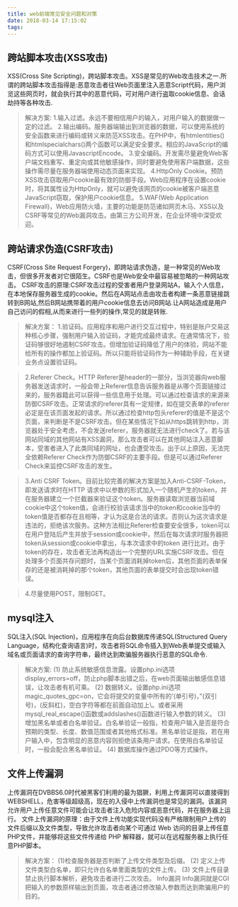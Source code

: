 ```yaml
---
title: web前端常见安全问题和对策
date: 2018-03-14 17:15:02
tags:
---
```


##  跨站脚本攻击(XSS攻击)
 XSS(Cross Site Scripting)，跨站脚本攻击。XSS是常见的Web攻击技术之一.所谓的跨站脚本攻击指得是:恶意攻击者往Web页面里注入恶意Script代码，用户浏览这些网页时，就会执行其中的恶意代码，可对用户进行盗取cookie信息、会话劫持等各种攻击.
 
 >解决方案:
  1.输入过滤。永远不要相信用户的输入，对用户输入的数据做一定的过滤。
  2.输出编码。服务器端输出到浏览器的数据，可以使用系统的安全函数来进行编码或转义来防范XSS攻击。在PHP中，有htmlentities()和htmlspecialchars()两个函数可以满足安全要求。相应的JavaScript的编码方式可以使用JavascriptEncode。
  3.安全编码。开发需尽量避免Web客户端文档重写、重定向或其他敏感操作，同时要避免使用客户端数据，这些操作需尽量在服务器端使用动态页面来实现。
  4.HttpOnly Cookie。预防XSS攻击窃取用户cookie最有效的防御手段。Web应用程序在设置cookie时，将其属性设为HttpOnly，就可以避免该网页的cookie被客户端恶意JavaScript窃取，保护用户cookie信息。
  5.WAF(Web Application Firewall)，Web应用防火墙，主要的功能是防范诸如网页木马、XSS以及CSRF等常见的Web漏洞攻击。由第三方公司开发，在企业环境中深受欢迎。
  
  ## 跨站请求伪造(CSRF攻击)
  CSRF(Cross Site Request Forgery)，即跨站请求伪造，是一种常见的Web攻击，但很多开发者对它很陌生。CSRF也是Web安全中最容易被忽略的一种网站攻击。
  CSRF攻击的原理:CSRF攻击过程的受害者用户登录网站A，输入个人信息，在本地保存服务器生成的cookie。然后在A网站点击由攻击者构建一条恶意链接跳转到B网站,然后B网站携带着的用户cookie信息去访问B网站.让A网站造成是用户自己访问的假相,从而来进行一些列的操作,常见的就是转账.
  
  >解决方案：
  >1.验证码。应用程序和用户进行交互过程中，特别是账户交易这种核心步骤，强制用户输入验证码，才能完成最终请求。在通常情况下，验证码够很好地遏制CSRF攻击。但增加验证码降低了用户的体验，网站不能给所有的操作都加上验证码。所以只能将验证码作为一种辅助手段，在关键业务点设置验证码。
  
  >2.Referer Check。HTTP Referer是header的一部分，当浏览器向web服务器发送请求时，一般会带上Referer信息告诉服务器是从哪个页面链接过来的，服务器籍此可以获得一些信息用于处理。可以通过检查请求的来源来防御CSRF攻击。正常请求的referer具有一定规律，如在提交表单的referer必定是在该页面发起的请求。所以通过检查http包头referer的值是不是这个页面，来判断是不是CSRF攻击。但在某些情况下如从https跳转到http，浏览器处于安全考虑，不会发送referer，服务器就无法进行check了。若与该网站同域的其他网站有XSS漏洞，那么攻击者可以在其他网站注入恶意脚本，受害者进入了此类同域的网址，也会遭受攻击。出于以上原因，无法完全依赖Referer Check作为防御CSRF的主要手段。但是可以通过Referer Check来监控CSRF攻击的发生。
  
  >3.Anti CSRF Token。目前比较完善的解决方案是加入Anti-CSRF-Token，即发送请求时在HTTP 请求中以参数的形式加入一个随机产生的token，并在服务器建立一个拦截器来验证这个token。服务器读取浏览器当前域cookie中这个token值，会进行校验该请求当中的token和cookie当中的token值是否都存在且相等，才认为这是合法的请求。否则认为这次请求是违法的，拒绝该次服务。这种方法相比Referer检查要安全很多，token可以在用户登陆后产生并放于session或cookie中，然后在每次请求时服务器把token从session或cookie中拿出，与本次请求中的token 进行比对。由于token的存在，攻击者无法再构造出一个完整的URL实施CSRF攻击。但在处理多个页面共存问题时，当某个页面消耗掉token后，其他页面的表单保存的还是被消耗掉的那个token，其他页面的表单提交时会出现token错误。
  
  >4.尽量使用POST，限制GET。
  
  
  ## mysql注入
  SQL注入(SQL Injection)，应用程序在向后台数据库传递SQL(Structured Query Language，结构化查询语言)时，攻击者将SQL命令插入到Web表单提交或输入域名或页面请求的查询字符串，最终达到欺骗服务器执行恶意的SQL命令.
  >解决方案:
  >(1) 防止系统敏感信息泄露。设置php.ini选项display_errors=off，防止php脚本出错之后，在web页面输出敏感信息错误，让攻击者有机可乘。
  >(2) 数据转义。设置php.ini选项magic_quotes_gpc=on，它会将提交的变量中所有的’(单引号)，”(双引号)，\(反斜杠)，空白字符等都在前面自动加上\。或者采用mysql_real_escape()函数或addslashes()函数进行输入参数的转义。
  >(3) 增加黑名单或者白名单验证。白名单验证一般指，检查用户输入是否是符合预期的类型、长度、数值范围或者其他格式标准。黑名单验证是指，若在用户输入中，包含明显的恶意内容则拒绝该条用户请求。在使用白名单验证时，一般会配合黑名单验证。 
  >(4) 数据库操作通过PDO等方式操作。
  
  ## 文件上传漏洞
  上传漏洞在DVBBS6.0时代被黑客们利用的最为猖獗，利用上传漏洞可以直接得到WEBSHELL，危害等级超级高，现在的入侵中上传漏洞也是常见的漏洞。该漏洞允许用户上传任意文件可能会让攻击者注入危险内容或恶意代码，并在服务器上运行。 文件上传漏洞的原理：由于文件上传功能实现代码没有严格限制用户上传的文件后缀以及文件类型，导致允许攻击者向某个可通过 Web 访问的目录上传任意PHP文件，并能够将这些文件传递给 PHP 解释器，就可以在远程服务器上执行任意PHP脚本。 
  
  >解决方案： 
       (1)检查服务器是否判断了上传文件类型及后缀。 
       (2) 定义上传文件类型白名单，即只允许白名单里面类型的文件上传。
        (3) 文件上传目录禁止执行脚本解析，避免攻击者进行二次攻击。  Info漏洞 Info漏洞就是CGI把输入的参数原样输出到页面，攻击者通过修改输入参数而达到欺骗用户的目的。